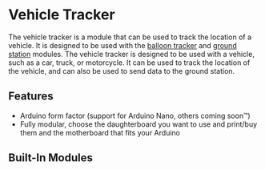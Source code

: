 # Vehicle Tracker

The vehicle tracker is a module that can be used to track the location of a vehicle. It is designed to be used with the [balloon tracker](../balloon-tracker/readme.md) and [ground station](../ground-station/readme.md) modules. The vehicle tracker is designed to be used with a vehicle, such as a car, truck, or motorcycle. It can be used to track the location of the vehicle, and can also be used to send data to the ground station.

## Features

- Arduino form factor (support for Arduino Nano, others coming soon:tm:)
- Fully modular, choose the daughterboard you want to use and print/buy them and the motherboard that fits your Arduino

## Built-In Modules

